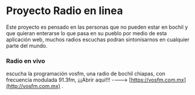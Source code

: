# Proyecto Radio en linea

Este proyecto es pensado en las personas que no pueden estar en bochil y que quieran enterarse lo que pasa en su pueblo por medio
de esta aplicación web, muchos radios escuchas podran sintonisarnos en cualquier parte del mundo.

### Radio en vivo

escucha la programación vosfm, una radio de bochil chiapas, con frecuencia modulada 91.3fm,
¡¡¡Abrir aqui!!! ----> [https://vosfm.com.mx](http://vosfm.com.mx) .
